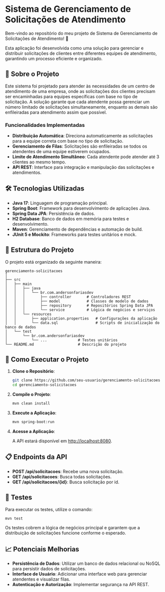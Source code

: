 # Sistema de Gerenciamento de Solicitações de Atendimento

Bem-vindo ao repositório do meu projeto de Sistema de Gerenciamento de Solicitações de Atendimento! 🚀

Esta aplicação foi desenvolvida como uma solução para gerenciar e distribuir solicitações de clientes entre diferentes equipes de atendimento, garantindo um processo eficiente e organizado.

## 🌟 Sobre o Projeto

Este sistema foi projetado para atender às necessidades de um centro de atendimento de uma empresa, onde as solicitações dos clientes precisam ser encaminhadas para equipes específicas com base no tipo de solicitação. A solução garante que cada atendente possa gerenciar um número limitado de solicitações simultaneamente, enquanto as demais são enfileiradas para atendimento assim que possível.

### Funcionalidades Implementadas

- **Distribuição Automática**: Direciona automaticamente as solicitações para a equipe correta com base no tipo de solicitação.
- **Gerenciamento de Filas**: Solicitações são enfileiradas se todos os atendentes de uma equipe estiverem ocupados.
- **Limite de Atendimento Simultâneo**: Cada atendente pode atender até 3 clientes ao mesmo tempo.
- **API REST**: Interface para integração e manipulação das solicitações e atendimentos.

## 🛠️ Tecnologias Utilizadas

- **Java 17**: Linguagem de programação principal.
- **Spring Boot**: Framework para desenvolvimento de aplicações Java.
- **Spring Data JPA**: Persistência de dados.
- **H2 Database**: Banco de dados em memória para testes e desenvolvimento.
- **Maven**: Gerenciamento de dependências e automação de build.
- **JUnit 5 e Mockito**: Frameworks para testes unitários e mock.

## 📂 Estrutura do Projeto

O projeto está organizado da seguinte maneira:

```plaintext
gerenciamento-solicitacoes
│
├── src
│   ├── main
│   │   ├── java
│   │   │   └── br.com.andersonfariasdev
│   │   │       ├── controller       # Controladores REST
│   │   │       ├── model            # Classes de modelo de dados
│   │   │       ├── repository       # Repositórios Spring Data JPA
│   │   │       └── service          # Lógica de negócios e serviços
│   │   └── resources
│   │       ├── application.properties   # Configurações da aplicação
│   │       └── data.sql                 # Scripts de inicialização do banco de dados
│   └── test
│       └── br.com.andersonfariasdev
│           └── ...              # Testes unitários
└── README.md                    # Descrição do projeto
```

## 🚀 Como Executar o Projeto

1. **Clone o Repositório**:

   ```bash
   git clone https://github.com/seu-usuario/gerenciamento-solicitacoes.git
   cd gerenciamento-solicitacoes
   ```

2. **Compile o Projeto**:

   ```bash
   mvn clean install
   ```

3. **Execute a Aplicação**:

   ```bash
   mvn spring-boot:run
   ```

4. **Acesse a Aplicação**:

   A API estará disponível em [http://localhost:8080](http://localhost:8080).

## 📋 Endpoints da API

- **POST /api/solicitacoes**: Recebe uma nova solicitação.
- **GET /api/solicitacoes**: Busca todas solicitações.
- **GET /api/solicitacoes/{id}**: Busca solicitação por id.

## 🧪 Testes

Para executar os testes, utilize o comando:

```bash
mvn test
```

Os testes cobrem a lógica de negócios principal e garantem que a distribuição de solicitações funcione conforme o esperado.

## 📈 Potenciais Melhorias

- **Persistência de Dados**: Utilizar um banco de dados relacional ou NoSQL para persistir dados de solicitações.
- **Interface de Usuário**: Adicionar uma interface web para gerenciar atendentes e visualizar filas.
- **Autenticação e Autorização**: Implementar segurança na API REST.

